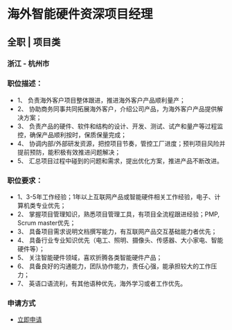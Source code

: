 
# 海外智能硬件资深项目经理
## 全职  |  项目类
### 浙江 - 杭州市

### 职位描述：
- 1、 负责海外客户项目整体跟进，推进海外客户产品顺利量产；&nbsp;
- 2、 协助商务同事共同拓展海外客户，介绍公司产品，为海外客户产品提供解决方案；
- 3、 负责产品的硬件、软件和结构的设计、开发、测试、试产和量产等过程监控，确保产品顺利按时，保质保量完成；
- 4、 协调内部/外部研发资源，把控项目节奏，管控工厂进度；预判项目风险并提前预防，能积极有效推进问题解决；
- 5、 汇总项目过程中碰到的问题和需求，提出优化方案，推进产品不断改进。

### 职位要求：
- 1、3-5年工作经验；1年以上互联网产品或智能硬件相关工作经验，电子、计算机类专业优先；
- 2、 掌握项目管理知识，熟悉项目管理工具，有项目全流程跟进经验；PMP, Scrum master优先；
- 3、 具备项目需求说明文档撰写能力，有互联网产品交互基础能力者优先；
- 4、 具备行业专业知识优先（电工、照明、摄像头、传感器、大小家电、智能硬件等）；
- 5、 关注智能硬件领域，喜欢折腾各类智能硬件产品；
- 6、 具备良好的沟通能力，团队协作能力，责任心强，能承担较大的工作压力；
- 7、 英语口语流利，有其他语种优先，海外学习或者工作优先。
### 申请方式
- <a href="mailto:hr@tuya.com?subject=求职简历-海外智能硬件资深项目经理-来自GitHub">立即申请</a>